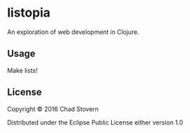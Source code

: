 # listopia

An exploration of web development in Clojure.

## Usage

Make lists!

## License

Copyright © 2016 Chad Stovern

Distributed under the Eclipse Public License either version 1.0
